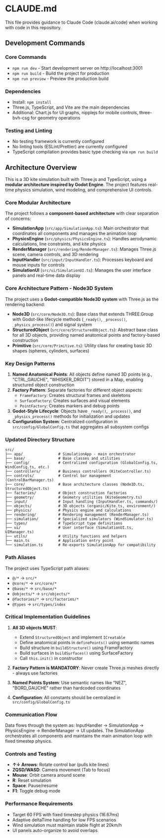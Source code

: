 # CLAUDE.md

This file provides guidance to Claude Code (claude.ai/code) when working with code in this repository.

## Development Commands

### Core Commands
- `npm run dev` - Start development server on http://localhost:3001
- `npm run build` - Build the project for production
- `npm run preview` - Preview the production build

### Dependencies
- Install: `npm install`
- Three.js, TypeScript, and Vite are the main dependencies
- Additional: Chart.js for UI graphs, nipplejs for mobile controls, three-bvh-csg for geometry operations

### Testing and Linting
- No testing framework is currently configured
- No linting tools (ESLint/Prettier) are currently configured
- TypeScript compilation provides basic type checking via `npm run build`

## Architecture Overview

This is a 3D kite simulation built with Three.js and TypeScript, using a **modular architecture inspired by Godot Engine**. The project features real-time physics simulation, wind modeling, and comprehensive UI controls.

### Core Modular Architecture

The project follows a **component-based architecture** with clear separation of concerns:

- **SimulationApp** (`src/app/SimulationApp.ts`): Main orchestrator that coordinates all components and manages the animation loop
- **PhysicsEngine** (`src/physics/PhysicsEngine.ts`): Handles aerodynamic calculations, line constraints, and kite physics
- **RenderManager** (`src/rendering/RenderManager.ts`): Manages Three.js scene, camera controls, and 3D rendering
- **InputHandler** (`src/input/InputHandler.ts`): Processes keyboard and mouse inputs for controls
- **SimulationUI** (`src/ui/SimulationUI.ts`): Manages the user interface panels and real-time data display

### Core Architecture Pattern - Node3D System

The project uses a **Godot-compatible Node3D system** with Three.js as the rendering backend:

- **Node3D** (`src/core/Node3D.ts`): Base class that extends THREE.Group with Godot-like lifecycle methods (`_ready()`, `_process()`, `_physics_process()`) and signal system
- **StructuredObject** (`src/core/StructuredObject.ts`): Abstract base class for all 3D objects, providing named anatomical points and factory-based construction
- **Primitive** (`src/core/Primitive.ts`): Utility class for creating basic 3D shapes (spheres, cylinders, surfaces)

### Key Design Patterns

1. **Named Anatomical Points**: All objects define named 3D points (e.g., "CTRL_GAUCHE", "WHISKER_DROIT") stored in a Map, enabling structured object construction
2. **Factory Pattern**: Separate factories for different object aspects:
   - `FrameFactory`: Creates structural frames and skeletons
   - `SurfaceFactory`: Creates surfaces and visual elements
   - `PointFactory`: Creates markers and debug points
3. **Godot-Style Lifecycle**: Objects have `_ready()`, `_process()`, and `_physics_process()` methods for initialization and updates
4. **Configuration System**: Centralized configuration in `src/config/GlobalConfig.ts` that aggregates all subsystem configs

### Updated Directory Structure

```
src/
├── app/                # SimulationApp - main orchestrator
├── base/               # Base classes and utilities
├── config/             # Centralized configuration (GlobalConfig.ts, WindConfig.ts, etc.)
├── controllers/        # Business controllers (KiteController.ts)
├── controls/           # Control bar management (ControlBarManager.ts)
├── core/               # Base architecture classes (Node3D.ts, StructuredObject.ts)
├── factories/          # Object construction factories
├── geometry/           # Geometry utilities (KiteGeometry.ts)
├── input/              # Input handling (InputHandler.ts, commands/)
├── objects/            # 3D objects (organic/Kite.ts, environment/)
├── physics/            # Physics engine and calculations
├── rendering/          # Rendering management (RenderManager.ts)
├── simulation/         # Specialized simulators (WindSimulator.ts)
├── types/              # TypeScript type definitions
├── ui/                 # User interface (SimulationUI.ts, UIManager.ts)
├── utils/              # Utility functions and helpers
├── main.ts             # Application entry point
└── simulation.ts       # Re-exports SimulationApp for compatibility
```

### Path Aliases

The project uses TypeScript path aliases:
- `@/*` → `src/*`
- `@core/*` → `src/core/*`
- `@base/*` → `src/base/*`
- `@objects/*` → `src/objects/*`
- `@factories/*` → `src/factories/*`
- `@types` → `src/types/index`

### Critical Implementation Guidelines

1. **All 3D objects MUST**:
   - Extend `StructuredObject` and implement `ICreatable`
   - Define anatomical points in `definePoints()` using semantic names
   - Build structure in `buildStructure()` using FrameFactory
   - Build surfaces in `buildSurfaces()` using SurfaceFactory
   - Call `this.init()` in constructor

2. **Factory Pattern is MANDATORY**: Never create Three.js meshes directly - always use factories

3. **Named Points System**: Use semantic names like "NEZ", "BORD_GAUCHE" rather than hardcoded coordinates

4. **Configuration**: All constants should be centralized in `src/config/GlobalConfig.ts`

### Communication Flow

Data flows through the system as: InputHandler → SimulationApp → PhysicsEngine → RenderManager → UI updates. The SimulationApp orchestrates all components and maintains the main animation loop with fixed timestep physics.

### Controls and Testing

- **↑↓ Arrows**: Rotate control bar (pulls kite lines)
- **ZQSD/WASD**: Camera movement (Tab to focus)
- **Mouse**: Orbit camera around scene
- **R**: Reset simulation
- **Space**: Pause/resume
- **F1**: Toggle debug mode

### Performance Requirements

- Target 60 FPS with fixed timestep physics (16.67ms)
- Adaptive deltaTime handling for low FPS scenarios
- Wind simulation must maintain stable flight at 20km/h
- UI panels auto-organize to avoid overlaps